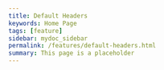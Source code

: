 ```yaml
---
title: Default Headers
keywords: Home Page
tags: [feature]
sidebar: mydoc_sidebar
permalink: /features/default-headers.html
summary: This page is a placeholder  
---
```


